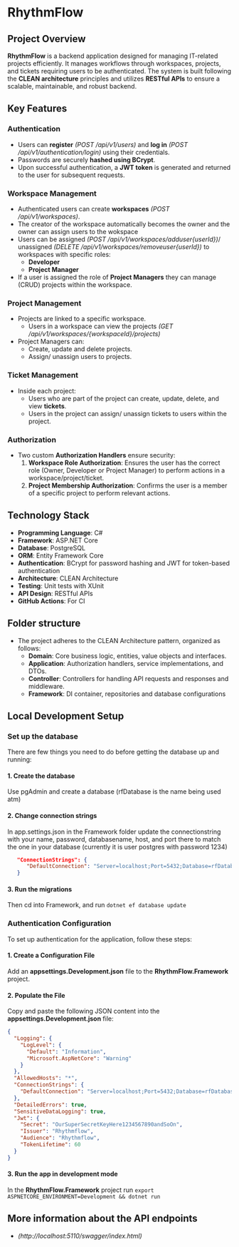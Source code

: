 # RhythmFlow

## Project Overview

**RhythmFlow** is a backend application designed for managing IT-related projects efficiently. It manages workflows through workspaces, projects, and tickets requiring users to be authenticated. The system is built following the **CLEAN architecture** principles and utilizes **RESTful APIs** to ensure a scalable, maintainable, and robust backend.

## Key Features

### Authentication

- Users can **register** _(POST /api/v1/users)_ and **log in** _(POST /api/v1/authentication/login)_ using their credentials.
- Passwords are securely **hashed using BCrypt**.
- Upon successful authentication, a **JWT token** is generated and returned to the user for subsequent requests.

### Workspace Management

- Authenticated users can create **workspaces** _(POST /api/v1/workspaces)_.
- The creator of the workspace automatically becomes the owner and the owner can assign users to the wokspace
- Users can be assigned _(POST /api/v1/workspaces/adduser{userId})_/ unassigned _(DELETE /api/v1/workspaces/removeuser{userId})_ to workspaces with specific roles:
  - **Developer**
  - **Project Manager**
- If a user is assigned the role of **Project Managers** they can manage (CRUD) projects within the workspace.

### Project Management

- Projects are linked to a specific workspace.
  - Users in a workspace can view the projects _(GET /api/v1/workspaces/{workspaceId}/projects)_
- Project Managers can:
  - Create, update and delete projects.
  - Assign/ unassign users to projects.

### Ticket Management

- Inside each project:
  - Users who are part of the project can create, update, delete, and view **tickets**.
  - Users in the project can assign/ unassign tickets to users within the project.

### Authorization

- Two custom **Authorization Handlers** ensure security:
  1. **Workspace Role Authorization**: Ensures the user has the correct role (Owner, Developer or Project Manager) to perform actions in a workspace/project/ticket.
  2. **Project Membership Authorization**: Confirms the user is a member of a specific project to perform relevant actions.

## Technology Stack

- **Programming Language**: C#
- **Framework**: ASP.NET Core
- **Database**: PostgreSQL
- **ORM**: Entity Framework Core
- **Authentication**: BCrypt for password hashing and JWT for token-based authentication
- **Architecture**: CLEAN Architecture
- **Testing**: Unit tests with XUnit
- **API Design**: RESTful APIs
- **GitHub Actions**: For CI

## Folder structure

- The project adheres to the CLEAN Architecture pattern, organized as follows:
  - **Domain**: Core business logic, entities, value objects and interfaces.
  - **Application**: Authorization handlers, service implementations, and DTOs.
  - **Controller**: Controllers for handling API requests and responses and middleware.
  - **Framework**: DI container, repositories and database configurations

## Local Development Setup

### Set up the database

There are few things you need to do before getting the database up and running:

#### 1. Create the database

Use pgAdmin and create a database (rfDatabase is the name being used atm)

#### 2. Change connection strings

In app.settings.json in the Framework folder update the connectionstring with your name, password, databasename, host, and port there to match the one in your database (currently it is user postgres with password 1234)

```json
   "ConnectionStrings": {
      "DefaultConnection": "Server=localhost;Port=5432;Database=rfDatabase;User ID=postgres;Password=1234"
   }
```

#### 3. Run the migrations

Then cd into Framework, and run `dotnet ef database update`

### Authentication Configuration

To set up authentication for the application, follow these steps:

#### 1. Create a Configuration File

Add an **appsettings.Development.json** file to the **RhythmFlow.Framework** project.

#### 2. Populate the File

Copy and paste the following JSON content into the **appsettings.Development.json** file:

```json
{
  "Logging": {
    "LogLevel": {
      "Default": "Information",
      "Microsoft.AspNetCore": "Warning"
    }
  },
  "AllowedHosts": "*",
  "ConnectionStrings": {
    "DefaultConnection": "Server=localhost;Port=5432;Database=rfDatabase;User ID=postgres;Password=1234"
  },
  "DetailedErrors": true,
  "SensitiveDataLogging": true,
  "Jwt": {
    "Secret": "OurSuperSecretKeyHere1234567890andSoOn",
    "Issuer": "Rhythmflow",
    "Audience": "Rhythmflow",
    "TokenLifetime": 60
  }
}
```

#### 3. Run the app in development mode

In the **RhythmFlow.Framework** project run `export ASPNETCORE_ENVIRONMENT=Development && dotnet run`

## More information about the API endpoints

- _(http://localhost:5110/swagger/index.html)_
